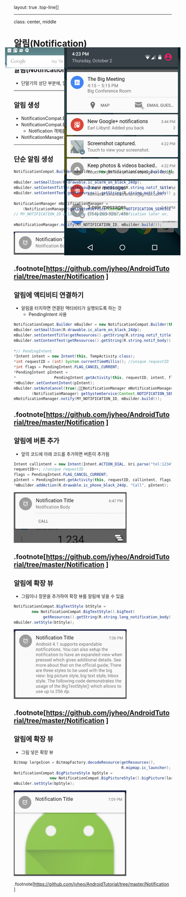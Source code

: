 layout: true
.top-line[]

---
class: center, middle

# 알림(Notification)

---
## 알림(Notification)
* 단말기의 상단 부분에, 앱의 UI와 별도로 사용자에게 메시지를 표시

<img src="images/noti.png" style="position:absolute;left:200px;top:200px;">
<img src="images/noti_expand.png" style="position:absolute;right:200px;top:200px;">

---
## 알림 생성
* NotificationCompat.Builder 객체에서 알림에 대한 UI 정보와 작업을 지정
* NotificationCompat.Builder.build() 호출
    - Notification 객체를 반환
* NotificationManager.notify()를 호출해서 시스템에 Notification 객체를 전달


---
## 단순 알림 생성

```java
NotificationCompat.Builder mBuilder = new NotificationCompat.Builder(this);

mBuilder.setSmallIcon(R.drawable.ic_alarm_on_black_24dp);
mBuilder.setContentTitle(getResources().getString(R.string.notif_title));
mBuilder.setContentText(getResources().getString(R.string.notif_body));

NotificationManager mNotificationManager =
    (NotificationManager)getSystemService(Context.NOTIFICATION_SERVICE);
// MY_NOTIFICATION_ID allows you to update the notification later on.

mNotificationManager.notify(MY_NOTIFICATION_ID, mBuilder.build());
```

<img src="images/noti_simple.png">

.footnote[https://github.com/jyheo/AndroidTutorial/tree/master/Notification
]
---
## 알림에 액티비티 연결하기
* 알림을 터치하면 연결된 액티비티가 실행되도록 하는 것
    - PendingIntent 사용

```java
NotificationCompat.Builder mBuilder = new NotificationCompat.Builder(this);
mBuilder.setSmallIcon(R.drawable.ic_alarm_on_black_24dp);
mBuilder.setContentTitle(getResources().getString(R.string.notif_title));
mBuilder.setContentText(getResources().getString(R.string.notif_body));

*// PendingIntent
*Intent intent = new Intent(this, TempActivity.class);
*int requestID = (int) System.currentTimeMillis(); //unique requestID
*int flags = PendingIntent.FLAG_CANCEL_CURRENT;
*PendingIntent pIntent =
*                 PendingIntent.getActivity(this, requestID, intent, flags);
*mBuilder.setContentIntent(pIntent);
mBuilder.setAutoCancel(true);NotificationManager mNotificationManager =
        (NotificationManager) getSystemService(Context.NOTIFICATION_SERVICE);
mNotificationManager.notify(MY_NOTIFICATION_ID, mBuilder.build());
```

.footnote[https://github.com/jyheo/AndroidTutorial/tree/master/Notification
]
---
## 알림에 버튼 추가
* 앞의 코드에 아래 코드를 추가하면 버튼이 추가됨

```java
Intent callintent = new Intent(Intent.ACTION_DIAL, Uri.parse("tel:1234"));
requestID++; //unique requestID
flags = PendingIntent.FLAG_CANCEL_CURRENT;
pIntent = PendingIntent.getActivity(this, requestID, callintent, flags);
*mBuilder.addAction(R.drawable.ic_phone_black_24dp, "Call", pIntent);
```

<img src="images/noti_button.png">

.footnote[https://github.com/jyheo/AndroidTutorial/tree/master/Notification
]
---
## 알림에 확장 뷰
* 그림이나 장문을 추가하여 확장 뷰를 알림에 넣을 수 있음

```java
NotificationCompat.BigTextStyle btStyle =
        new NotificationCompat.BigTextStyle().bigText(
             getResources().getString(R.string.long_notification_body));
mBuilder.setStyle(btStyle);
```

<img src="images/noti_text.png">

.footnote[https://github.com/jyheo/AndroidTutorial/tree/master/Notification
]
---
## 알림에 확장 뷰
* 그림 넣은 확장 뷰

```java
Bitmap largeIcon = BitmapFactory.decodeResource(getResources(),
                                                R.mipmap.ic_launcher);
NotificationCompat.BigPictureStyle bpStyle =
                new NotificationCompat.BigPictureStyle().bigPicture(largeIcon);
mBuilder.setStyle(bpStyle);
```

<img src="images/noti_picture.png">

.footnote[https://github.com/jyheo/AndroidTutorial/tree/master/Notification
]
